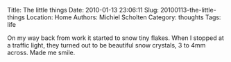Title: The little things
Date: 2010-01-13 23:06:11
Slug: 20100113-the-little-things
Location: Home
Authors: Michiel Scholten
Category: thoughts
Tags: life

<p>On my way back from work it started to snow tiny flakes. When I stopped at a traffic light, they turned out to be beautiful snow crystals, 3 to 4mm across. Made me smile.</p>
